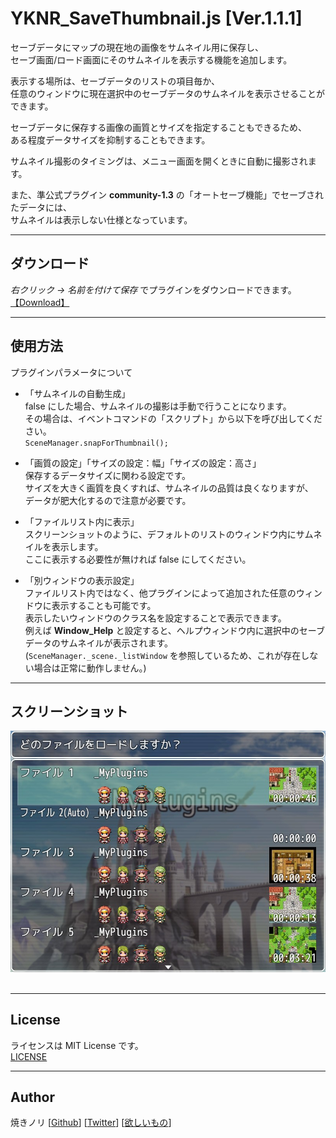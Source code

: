 # YKNR_SaveThumbnail.js [Ver.1.1.1]
セーブデータにマップの現在地の画像をサムネイル用に保存し、  
セーブ画面/ロード画面にそのサムネイルを表示する機能を追加します。  

表示する場所は、セーブデータのリストの項目毎か、  
任意のウィンドウに現在選択中のセーブデータのサムネイルを表示させることができます。  

セーブデータに保存する画像の画質とサイズを指定することもできるため、  
ある程度データサイズを抑制することもできます。  

サムネイル撮影のタイミングは、メニュー画面を開くときに自動に撮影されます。  

また、準公式プラグイン **community-1.3** の「オートセーブ機能」でセーブされたデータには、  
サムネイルは表示しない仕様となっています。  


---

<!-- ここからURL一覧 -->
[LICENSE]: ./LICENSE
[【Download】]: https://raw.githubusercontent.com/Yakinori0424/RPGMakerMVPlugins/master/plugins/YKNR_SaveThumbnail/YKNR_SaveThumbnail.js
<!-- ここまでURL一覧 -->

## ダウンロード
*右クリック → 名前を付けて保存* でプラグインをダウンロードできます。  
[【Download】][]

---
## 使用方法
プラグインパラメータについて  
* 「サムネイルの自動生成」  
  false にした場合、サムネイルの撮影は手動で行うことになります。  
  その場合は、イベントコマンドの「スクリプト」から以下を呼び出してください。  
  `SceneManager.snapForThumbnail();`

* 「画質の設定」「サイズの設定：幅」「サイズの設定：高さ」  
  保存するデータサイズに関わる設定です。  
  サイズを大きく画質を良くすれば、サムネイルの品質は良くなりますが、  
  データが肥大化するので注意が必要です。

* 「ファイルリスト内に表示」  
  スクリーンショットのように、デフォルトのリストのウィンドウ内にサムネイルを表示します。  
  ここに表示する必要性が無ければ false にしてください。

* 「別ウィンドウの表示設定」  
  ファイルリスト内ではなく、他プラグインによって追加された任意のウィンドウに表示することも可能です。  
  表示したいウィンドウのクラス名を設定することで表示できます。  
  例えば **Window_Help** と設定すると、ヘルプウィンドウ内に選択中のセーブデータのサムネイルが表示されます。  
  (`SceneManager._scene._listWindow` を参照しているため、これが存在しない場合は正常に動作しません。)


---
## スクリーンショット
![](./res/YKNR_SaveThumbnail_01.jpg)<br><br>

---
## License
ライセンスは MIT License です。  
[LICENSE][]

---
## Author
焼きノリ
[[Github](https://github.com/Yakinori0424/RPGMakerMVPlugins)]
[[Twitter](https://twitter.com/Noritake0424)]
[[欲しいもの](https://www.amazon.jp/hz/wishlist/ls/3HAY7QN91DUF2?ref_=wl_share)]
